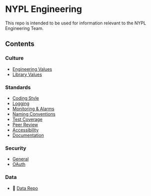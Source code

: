 # NYPL Engineering

This repo is intended to be used for information relevant to the NYPL Engineering Team.

## Contents

### Culture

* [Engineering Values](culture/values.md)
* [Library Values](culture/library-values.md)

### Standards

* [Coding Style](standards/coding-standards.md)
* [Logging](standards/logging.md)
* [Monitoring & Alarms](standards/alerting.md)
* [Naming Conventions](standards/naming-conventions.md)
* [Test Coverage](standards/test-coverage.md)
* [Peer Review](standards/peer-review.md)
* [Accessibility](standards/accessibility.md)
* [Documentation](standards/documentation.md)

### Security

* [General](security/README.md)
* [OAuth](security/oauth.md)

### Data

* :link: [Data Repo](https://github.com/NYPL/nypl-core)
